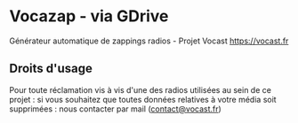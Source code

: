 # Vocazap - via GDrive

Générateur automatique de zappings radios - Projet Vocast https://vocast.fr

## Droits d'usage

Pour toute réclamation vis à vis d'une des radios utilisées au sein de ce projet : si vous souhaitez que toutes données relatives à votre média soit supprimées : nous contacter par mail (contact@vocast.fr)
